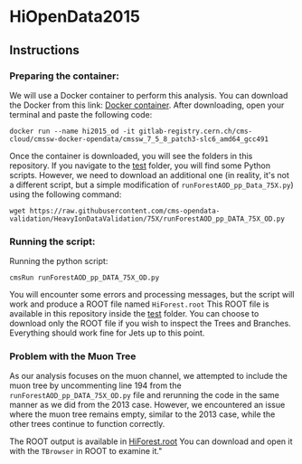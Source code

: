 # HiOpenData2015

## Instructions

### Preparing the container:

We will use a Docker container to perform this analysis. You can download the Docker from this link: [Docker container](https://www.docker.com/products/docker-desktop/). After downloading, open your terminal and paste the following code:

  ```
  docker run --name hi2015_od -it gitlab-registry.cern.ch/cms-cloud/cmssw-docker-opendata/cmssw_7_5_8_patch3-slc6_amd64_gcc491
  ```
Once the container is downloaded, you will see the folders in this repository. If you navigate to the [test](HeavyIonsAnalysis/JetAnalysis/test) folder, you will find some Python scripts. However, we need to download an additional one (in reality, it's not a different script, but a simple modification of `runForestAOD_pp_Data_75X.py`) using the following command:

```
wget https://raw.githubusercontent.com/cms-opendata-validation/HeavyIonDataValidation/75X/runForestAOD_pp_DATA_75X_OD.py

```

### Running the script:

Running the python script:

```
cmsRun runForestAOD_pp_DATA_75X_OD.py
```

You will encounter some errors and processing messages, but the script will work and produce a ROOT file named `HiForest.root` This ROOT file is available in this repository inside the [test](HeavyIonsAnalysis/JetAnalysis/test) folder. You can choose to download only the ROOT file if you wish to inspect the Trees and Branches. Everything should work fine for Jets up to this point.
  

### Problem with the Muon Tree

As our analysis focuses on the muon channel, we attempted to include the muon tree by uncommenting line 194 from the `runForestAOD_pp_DATA_75X_OD.py` file and rerunning the code in the same manner as we did from the 2013 case. However, we encountered an issue where the muon tree remains empty, similar to the 2013 case, while the other trees continue to function correctly.

The ROOT output is available in [HiForest.root](HeavyIonsAnalysis) You can download and open it with the `TBrowser` in ROOT to examine it."


